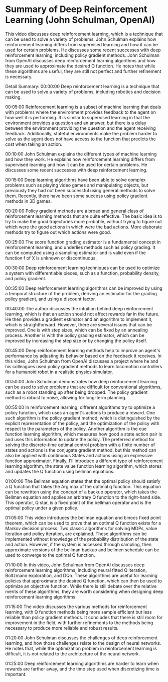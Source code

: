 # Summary of Deep Reinforcement Learning (John Schulman, OpenAI)

This video discusses deep reinforcement learning, which is a technique that can be used to solve a variety of problems. John Schulman explains how reinforcement learning differs from supervised learning and how it can be used for certain problems. He discusses some recent successes with deep reinforcement learning, including policy gradient methods.
John Schulman from OpenAI discusses deep reinforcement learning algorithms and how they are used to approximate the desired Q function. He notes that while these algorithms are useful, they are still not perfect and further refinement is necessary.

Detail Summary: 
00:00:00
Deep reinforcement learning is a technique that can be used to solve a variety of problems, including robotics and decision making.

00:05:00
Reinforcement learning is a subset of machine learning that deals with problems where the environment provides feedback to the agent on how well it is performing. It is similar to supervised learning in that the environment provides a question and an answer, but there is a delay between the environment providing the question and the agent receiving feedback. Additionally, stateful environments make the problem harder to solve as the agent does not have access to the function that predicts the cost when taking an action.

00:10:00
John Schulman explains the different types of machine learning and how they work. He explains how reinforcement learning differs from supervised learning and how it can be used for certain problems. He discusses some recent successes with deep reinforcement learning.

00:15:00
Deep learning algorithms have been able to solve complex problems such as playing video games and manipulating objects, but previously they had not been successful using general methods to solve them. Recently, there have been some success using policy gradient methods in 3D games.

00:20:00
Policy gradient methods are a broad and general class of reinforcement learning methods that are quite effective. The basic idea is to try to make the good trajectories more probable, without trying to figure out which were the good actions in which were the bad actions. More elaborate methods try to figure out which actions were good.

00:25:00
The score function grading estimator is a fundamental concept in reinforcement learning, and underlies methods such as policy grading. It can be computed using a sampling estimator and is valid even if the function f of X is unknown or discontinuous.

00:30:00
Deep reinforcement learning techniques can be used to optimize a system with differentiable pieces, such as a function, probability density, and policy gradient.

00:35:00
Deep reinforcement learning algorithms can be improved by using a temporal structure of the problem, deriving an estimator for the grading policy gradient, and using a discount factor.

00:40:00
The author discusses the intuition behind deep reinforcement learning, which is that an action should not affect rewards far in the future. He then provides a gradient estimator and an algorithm to implement it, which is straightforward. However, there are several issues that can be improved. One is with step sizes, which can be fixed by an annealing process. Another is with the policy grading estimator, which can be improved by increasing the step size or by changing the policy itself.

00:45:00
Deep reinforcement learning methods help to improve an agent's performance by adjusting its behavior based on the feedback it receives. In this video, John Schulman from OpenAI discusses a project where he and his colleagues used policy gradient methods to learn locomotion controllers for a humanoid robot in a realistic physics simulator.

00:50:00
John Schulman demonstrates how deep reinforcement learning can be used to solve problems that are difficult for conventional algorithms, such as a robot standing up after being dropped. The policy gradient method is robust to noise, allowing for long-term planning.

00:55:00
In reinforcement learning, different algorithms try to optimize a policy function, which uses an agent's actions to produce a reward. One such algorithm is the policy gradient method, which is distinguished by the explicit representation of the policy, and the optimization of the policy with respect to the parameters of the policy. Another algorithm is the cue function learning algorithm, which measures how good a state action pair is and uses this information to update the policy. The preferred method for solving the discrete-time optimal control problem with a finite number of states and actions is the conjugate gradient method, but this method can also be applied with continuous States and actions using an expressive function approximator. Finally, I'll introduce a different type of reinforcement learning algorithm, the state value function learning algorithm, which stores and updates the Q function using bellman equations.

01:00:00
The Bellman equation states that the optimal policy should satisfy a Q function that takes the Arg max of the optimal q function. This equation can be rewritten using the concept of a backup operator, which takes the Bellman equation and applies an arbitrary Q function to the right-hand side. This operator, Q star, is a fixed point of the bellman operator and is the optimal policy under a given policy.

01:05:00
This video introduces the bellman equation and binocs fixed point theorem, which can be used to prove that an optimal Q function exists for a Markov decision process. Two classic algorithms for solving MDPs, value iteration and policy iteration, are explained. These algorithms can be implemented without knowledge of the probability distribution of the state and action. However, if the system is accessed through sampling, then approximate versions of the bellman backup and bellmen schedule can be used to converge to the optimal Q function.

01:10:00
In this video, John Schulman from OpenAI discusses deep reinforcement learning algorithms, including neural fitted Q iteration, Boltzmann exploration, and DQn. These algorithms are useful for learning policies that approximate the desired Q function, which can then be used to optimize an objective function. While there is still debate over the relative merits of these algorithms, they are worth considering when designing deep reinforcement learning algorithms.

01:15:00
The video discusses the various methods for reinforcement learning, with Q function methods being more sample efficient but less reliable than policy gradient methods. It concludes that there is still room for improvement in the field, with further refinements to the methods being necessary to produce more reliable and robust results.

01:20:00
John Schulman discusses the challenges of deep reinforcement learning, and how those challenges relate to the design of neural networks. He notes that, while the optimization problem in reinforcement learning is difficult, it is not related to the architecture of the neural network.

01:25:00
Deep reinforcement learning algorithms are harder to learn when rewards are farther away, and the time step used when discretizing time is important.

